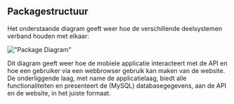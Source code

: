 ## Packagestructuur

Het onderstaande diagram geeft weer hoe de verschillende deelsystemen verband
houden met elkaar:

!["Package Diagram"](assets/Packagestructuur.png)

Dit diagram geeft weer hoe de mobiele applicatie interacteert met de API en hoe
een gebruiker via een webbrowser gebruik kan maken van de website. De
onderliggende laag, met name de applicatielaag, biedt alle functionaliteiten en
presenteert de (MySQL) databasegegevens, aan de API en de website, in het
juiste formaat.
